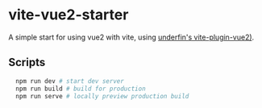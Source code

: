 # vite-vue2-starter

A simple start for using vue2 with vite, using [underfin's vite-plugin-vue2)](https://github.com/underfin/vite-plugin-vue2).

## Scripts

```bash
  npm run dev # start dev server
  npm run build # build for production
  npm run serve # locally preview production build
```
